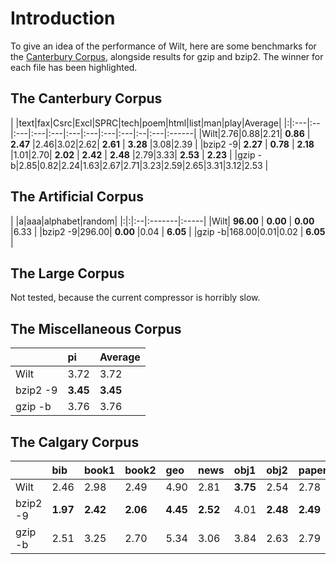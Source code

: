 # Introduction #

To give an idea of the performance of Wilt, here are some benchmarks for the [Canterbury Corpus](http://corpus.canterbury.ac.nz/index.html), alongside results for gzip and bzip2. The winner for each file has been highlighted.

## The Canterbury Corpus ##

| |text|fax|Csrc|Excl|SPRC|tech|poem|html|list|man|play|Average|
|:|:---|:--|:---|:---|:---|:---|:---|:---|:---|:--|:---|:------|
|Wilt|2.76|0.88|2.21| **0.86** | **2.47** |2.46|3.02|2.62| **2.61** | **3.28** |3.08|2.39   |
|bzip2 -9| **2.27** | **0.78** | **2.18** |1.01|2.70| **2.02** | **2.42** | **2.48** |2.79|3.33| **2.53** | **2.23** |
|gzip -b|2.85|0.82|2.24|1.63|2.67|2.71|3.23|2.59|2.65|3.31|3.12|2.53   |

## The Artificial Corpus ##

| |a|aaa|alphabet|random|
|:|:|:--|:-------|:-----|
|Wilt| **96.00** | **0.00** | **0.00** |6.33  |
|bzip2 -9|296.00| **0.00** |0.04    | **6.05** |
|gzip -b|168.00|0.01|0.02    | **6.05** |

## The Large Corpus ##

Not tested, because the current compressor is horribly slow.

## The Miscellaneous Corpus ##

|   | pi | Average |
|:--|:---|:--------|
| Wilt | 3.72 | 3.72    |
| bzip2 -9 | **3.45** | **3.45** |
| gzip -b | 3.76 | 3.76    |

## The Calgary Corpus ##

|   | bib | book1 | book2 | geo | news | obj1 | obj2 | paper1 | paper2 | pic | progc | progl | progp | trans | Average |
|:--|:----|:------|:------|:----|:-----|:-----|:-----|:-------|:-------|:----|:------|:------|:------|:------|:--------|
| Wilt | 2.46 | 2.98  | 2.49  | 4.90 | 2.81 | **3.75** | 2.54 | 2.78   | 2.86   | 0.88 | 2.71  | 1.82  | 1.79  | 1.57  | 2.60    |
| bzip2 -9 | **1.97** | **2.42** | **2.06** | **4.45** | **2.52** | 4.01 | **2.48** | **2.49** | **2.44** | **0.78** | **2.53** | **1.74** | **1.74** | **1.53** | **2.37** |
| gzip -b | 2.51 | 3.25  | 2.70  | 5.34 | 3.06 | 3.84 | 2.63 | 2.79   | 2.89   | 0.82 | 2.68  | 1.80  | 1.81  | 1.61  | 2.69    |